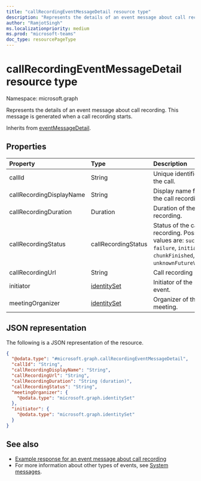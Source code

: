 ```yaml
---
title: "callRecordingEventMessageDetail resource type"
description: "Represents the details of an event message about call recording."
author: "RamjotSingh"
ms.localizationpriority: medium
ms.prod: "microsoft-teams"
doc_type: resourcePageType
---
```


# callRecordingEventMessageDetail resource type

Namespace: microsoft.graph

Represents the details of an event message about call recording.
This message is generated when a call recording starts.


Inherits from [eventMessageDetail](../resources/eventmessagedetail.md).

## Properties
|Property|Type|Description|
|:---|:---|:---|
|callId|String|Unique identifier of the call.|
|callRecordingDisplayName|String|Display name for the call recording.|
|callRecordingDuration|Duration|Duration of the call recording.|
|callRecordingStatus|callRecordingStatus|Status of the call recording. Possible values are: `success`, `failure`, `initial`, `chunkFinished`, `unknownFutureValue`.|
|callRecordingUrl|String|Call recording URL.|
|initiator|[identitySet](../resources/identityset.md)|Initiator of the event.|
|meetingOrganizer|[identitySet](../resources/identityset.md)|Organizer of the meeting.|

## JSON representation
The following is a JSON representation of the resource.
<!-- {
  "blockType": "resource",
  "@odata.type": "microsoft.graph.callRecordingEventMessageDetail",
  "baseType": "microsoft.graph.eventMessageDetail"
}
-->
``` json
{
  "@odata.type": "#microsoft.graph.callRecordingEventMessageDetail",
  "callId": "String",
  "callRecordingDisplayName": "String",
  "callRecordingUrl": "String",
  "callRecordingDuration": "String (duration)",
  "callRecordingStatus": "String",
  "meetingOrganizer": {
    "@odata.type": "microsoft.graph.identitySet"
  },
  "initiator": {
    "@odata.type": "microsoft.graph.identitySet"
  }
}
```


## See also
- [Example response for an event message about call recording](/graph/system-messages/#call-recording)
- For more information about other types of events, see [System messages](/graph/system-messages).

